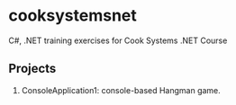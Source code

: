 # cooksystemsnet
C#, .NET training exercises for Cook Systems .NET Course
 ## Projects
 
 1. ConsoleApplication1: console-based Hangman game.